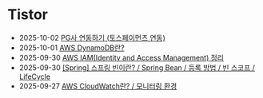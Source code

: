 # Tistor<!-- RECENT POST START -->
- 2025-10-02 [PG사 연동하기 (토스페이먼츠 연동)](https://seulow-down.tistory.com/429)
- 2025-10-01 [AWS DynamoDB란?](https://seulow-down.tistory.com/428)
- 2025-09-30 [AWS IAM(Identity and Access Management) 정리](https://seulow-down.tistory.com/427)
- 2025-09-30 [[Spring] 스프링 빈이란? / Spring Bean / 등록 방법 / 빈 스코프 / LifeCycle](https://seulow-down.tistory.com/426)
- 2025-09-27 [AWS CloudWatch란? / 모니터링 환경](https://seulow-down.tistory.com/425)
<!-- RECENT POST END -->